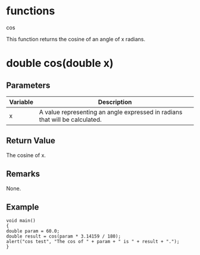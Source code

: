 # functions

cos




This function returns the cosine of an angle of x radians.

# double cos(double x)

## Parameters

Variable| Description
---|---
x | A value representing an angle expressed in radians that will be calculated.

## Return Value

The cosine of x.

## Remarks

None.

## Example

```
void main()
{
double param = 60.0;
double result = cos(param * 3.14159 / 180);
alert("cos test", "The cos of " + param + " is " + result + ".");
}
```
